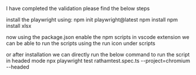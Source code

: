 I have completed the validation please find the below steps

install the playwright using:
npm init playwright@latest
npm install
npm install xlsx


now using the package.json enable the npm scripts in vscode extension
we can be able to run the scripts using the run icon under scripts

or after installation we can directly run the below command to run the script in headed mode
npx playwright test rathamtest.spec.ts --project=chromium --headed
